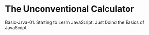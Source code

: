 # The Unconventional Calculator
Basic-Java-01.
Starting to Learn JavaScript.
Just Doind the Basics of JavaScript.
